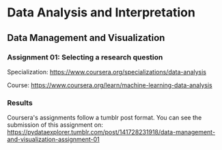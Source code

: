 # Data Analysis and Interpretation

## Data Management and Visualization

### Assignment 01: Selecting a research question

Specialization: https://www.coursera.org/specializations/data-analysis

Course: https://www.coursera.org/learn/machine-learning-data-analysis

### Results

Coursera's assignments follow a tumblr post format. You can see the submission
of this assignment on:
https://pydataexplorer.tumblr.com/post/141728231918/data-management-and-visualization-assignment-01
